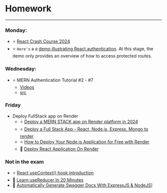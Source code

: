 # Homework
-----

### Monday:

- :star: [React Crash Course 2024](https://youtu.be/LDB4uaJ87e0?si=aGMiwMn7zoNiGcBM)
- :star: `Here's` a a [demo illustrating React authentication](https://github.com/tx00-resources-en/mern-books-v1). At this stage, the demo only provides an overview of how to access protected routes.  

<!-- We will refactor the app next Wednesday to use the `useContext` hook. -->



### Wednesday:

- :star: MERN Authentication Tutorial #2 - #7
  - [Videos](https://www.youtube.com/playlist?list=PL4cUxeGkcC9g8OhpOZxNdhXggFz2lOuCT)
  - [src](https://github.com/iamshaunjp/MERN-Auth-Tutorial)

<!-- - Please revisit the [Front-End Pair Programming Activity](./fepp.md) we worked on Monday and go through the same steps again.   -->

<!-- 
### Wednesday Morning:

- :blue_book: [Automatically Generate Swagger Docs With ExpressJS & NodeJS](https://youtu.be/5aryMKiBEKY?si=d50P0xlkQQvcKmt7)


### Wednesday Afternoon:

- :star: [React useContext() hook introduction](https://youtu.be/FpNfvbNYPsg?si=EADR1NJnG_794q7G)
- :blue_book: [Learn useReducer In 20 Minutes](https://youtu.be/kK_Wqx3RnHk?si=60jrI2i05VfgWjcw) 

-->

### Friday

- Deploy FullStack app on Render 
  - :star: [Deploy a MERN STACK app on Render platform in 2024](https://www.youtube.com/watch?v=ZsFwpjFmpFQ) 
  - :star: [Deploy a Full Stack App - React, Node.js, Express, Mongo to render](https://www.youtube.com/watch?v=l134cBAJCuc)
  - :star: [How to Deploy Your Node.js Application for Free with Render](https://www.freecodecamp.org/news/how-to-deploy-nodejs-application-with-render/)
  - :blue_book: [Deploy React Application On Render](https://youtu.be/yUUzduQdXIY?si=55mmy54-6GtjJgd-)
<!-- - Other options: https://fly.io/ or make your own server -->


### Not in the exam 

- :star: [React useContext() hook introduction](https://youtu.be/FpNfvbNYPsg?si=EADR1NJnG_794q7G)
- :blue_book: [Learn useReducer In 20 Minutes](https://youtu.be/kK_Wqx3RnHk?si=60jrI2i05VfgWjcw)
- :blue_book: [Automatically Generate Swagger Docs With ExpressJS & NodeJS](https://youtu.be/5aryMKiBEKY?si=d50P0xlkQQvcKmt7)]
